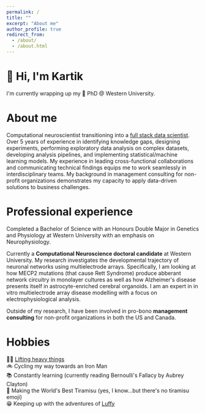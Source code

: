 ```yaml
---
permalink: /
title: ""
excerpt: "About me"
author_profile: true
redirect_from: 
  - /about/
  - /about.html
---
```


# 👋 Hi, I'm Kartik

I'm currently wrapping up my 🧠 PhD @ Western University.

About me
======
Computational neuroscientist transitioning into a [full stack data scientist](https://shopify.engineering/what-is-a-full-stack-data-scientist). Over 5 years of experience in identifying knowledge gaps, designing experiments, performing exploratory data analysis on complex datasets, developing analysis pipelines, and implementing statistical/machine learning models. My experience in leading cross-functional collaborations and communicating technical findings equips me to work seamlessly in interdisciplinary teams. My background in management consulting for non-profit organizations demonstrates my capacity to apply data-driven solutions to business challenges.

Professional experience
======
Completed a Bachelor of Science with an Honours Double Major in Genetics and Physiology at Western University with an emphasis on Neurophysiology.

Currently a **Computational Neuroscience doctoral candidate** at Western University. My research investigates the developmental trajectory of neuronal networks using  multielectrode arrays. Specifically, I am looking at how MECP2 mutations (that cause Rett Syndrome) produce abberant network circuitry in monolayer cultures as well as how Alzheimer's disease presents itself in astrocyte-enriched cerebral organoids. I am an expert in in vitro multielectrode array disease modelling with a focus on electrophysiological analysis.

Outside of my research, I have been involved in pro-bono **management consulting** for non-profit organizations in both the US and Canada.

Hobbies
======
💪🏽 [Lifting heavy things](https://www.youtube.com/watch?v=GuIlVmL0KBc&list=PLTjllZp4uE3l5TqwPOoGT_XvSBVgp2JEO)\
🚲 Cycling my way towards an Iron Man\
📚 Constantly learning (currently reading Bernoulli's Fallacy by Aubrey Clayton)\
🍰 Making the World's Best Tiramisu (yes, I know...but there's no tiramisu emoji)\
😁 Keeping up with the adventures of [Luffy](https://www.youtube.com/watch?v=AfZmNBonIeI)

